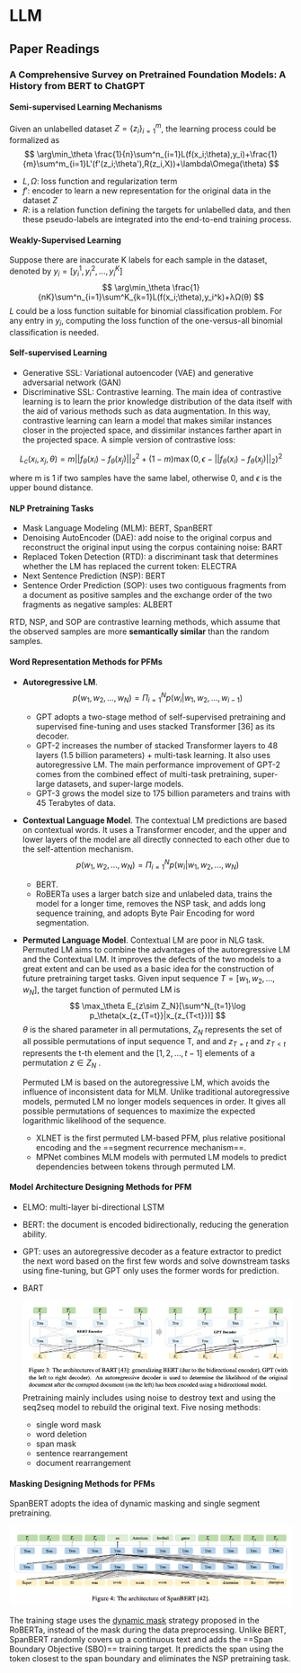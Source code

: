 # LLM

## Paper Readings

### A Comprehensive Survey on Pretrained Foundation Models: A History from BERT to ChatGPT

#### Semi-supervised Learning Mechanisms

Given an unlabelled dataset $Z=\{z_i\}^m_{i=1}$, the learning process could be formalized as
$$
\arg\min_\theta \frac{1}{n}\sum^n_{i=1}L(f(x_i;\theta),y_i)+\frac{1}{m}\sum^m_{i=1}L'(f'(z_i;\theta'),R(z_i,X))+\lambda\Omega(\theta)
$$

- $L,\Omega$: loss function and regularization term
- $f'$: encoder to learn a new representation for the original data in the dataset $Z$
- $R$: is a relation function defining the targets for unlabelled data, and then these pseudo-labels are integrated into the end-to-end training process.

#### Weakly-Supervised Learning

Suppose there are inaccurate K labels for each sample in the dataset, denoted by $y_i=[y^1_i,y^2_i,...,y^K_i]$
$$
\arg\min_\theta \frac{1}{nK}\sum^n_{i=1}\sum^K_{k=1}L(f(x_i;\theta),y_i^k)+λΩ(θ)
$$
$L$ could be a loss function suitable for binomial classification problem. For any entry in $y_i$, computing the loss function of the one-versus-all binomial classification is needed.

#### Self-supervised Learning

- Generative SSL: Variational autoencoder (VAE) and generative adversarial network (GAN)
- Discriminative SSL: Contrastive learning. The main idea of contrastive learning is to learn the prior knowledge distribution of the data itself with the aid of various methods such as data augmentation. In this way, contrastive learning can learn a model that makes similar instances closer in the projected space, and dissimilar instances farther apart in the projected space. A simple version of contrastive loss:

$$
L_c(x_i,x_j,θ)=m||f_θ(x_i)−f_θ(x_j)||_2^2 +(1−m)\max(0,\epsilon−||f_θ(x_i)−f_θ(x_j)||_2)^2
$$

where m is 1 if two samples have the same label, otherwise 0, and $\epsilon$ is the upper bound distance.

#### NLP Pretraining Tasks

- Mask Language Modeling (MLM): BERT, SpanBERT
- Denoising AutoEncoder (DAE): add noise to the original corpus and reconstruct the original input using the corpus containing noise: BART
- Replaced Token Detection (RTD): a discriminant task that determines whether the LM has replaced the current token: ELECTRA
- Next Sentence Prediction (NSP): BERT
- Sentence Order Prediction (SOP): uses two contiguous fragments from a document as positive samples and the exchange order of the two fragments as negative samples: ALBERT

RTD, NSP, and SOP are contrastive learning methods, which assume that the observed samples are more **semantically similar** than the random samples.

#### Word Representation Methods for PFMs

- **Autoregressive LM**. 
  $$
  p(w_1,w_2,...,w_N)=\Pi^N_{i=1}p(w_i|w_1,w_2,...,w_{i-1})
  $$

  - GPT adopts a two-stage method of self-supervised pretraining and supervised fine-tuning and uses stacked Transformer [36] as its decoder. 
  - GPT-2 increases the number of stacked Transformer layers to 48 layers (1.5 billion parameters) + multi-task learning. It also uses autoregressive LM. The main performance improvement of GPT-2 comes from the combined effect of multi-task pretraining, super-large datasets, and super-large models.
  - GPT-3 grows the model size to 175 billion parameters and trains with 45 Terabytes of data.

- **Contextual Language Model**. The contextual LM predictions are based on contextual words. It uses a Transformer encoder, and the upper and lower layers of the model are all directly connected to each other due to the self-attention mechanism.
  $$
  p(w_1,w_2,...,w_N)=\Pi^N_{i=1}p(w_i|w_1,w_2,...,w_N)
  $$
  

  - BERT.
  - RoBERTa uses a larger batch size and unlabeled data, trains the model for a longer time, removes the NSP task, and adds long sequence training, and adopts Byte Pair Encoding for word segmentation.

- **Permuted Language Model**. Contextual LM are poor in NLG task. Permuted LM aims to combine the advantages of the autoregressive LM and the Contextual LM. It improves the defects of the two models to a great extent and can be used as a basic idea for the construction of future pretraining target tasks. Given input sequence $T=[w_1,w_2,...,w_N]$, the target function of permuted LM is
  $$
  \max_\theta E_{z\sim Z_N}[\sum^N_{t=1}\log p_\theta(x_{z_{T=t}}|x_{z_{T<t}})]
  $$
  $\theta$ is the shared parameter in all permutations, $Z_N$ represents the set of all possible permutations of input sequence T, and and $z_{T=t}$ and $z_{T<t}$ represents the t-th element and the $[1,2,...,t − 1]$ elements of a permutation $z\in Z_N$ .

  Permuted LM is based on the autoregressive LM, which avoids the influence of inconsistent data for MLM. Unlike traditional autoregressive models, permuted LM no longer models sequences in order. It gives all possible permutations of sequences to maximize the expected logarithmic likelihood of the sequence.

  - XLNET is the first permuted LM-based PFM, plus relative positional encoding and the ==segment recurrence mechanism==.
  - MPNet combines MLM models with permuted LM models to predict dependencies between tokens through permuted LM.

#### Model Architecture Designing Methods for PFM

- ELMO: multi-layer bi-directional LSTM
- BERT: the document is encoded bidirectionally, reducing the generation ability.
- GPT: uses an autoregressive decoder as a feature extractor to predict the next word based on the first few words and solve downstream tasks using fine-tuning, but GPT only uses the former words for prediction.

- BART

  ![Screenshot 2023-03-09 at 6.42.10 PM](../../../img/papers/BART.png)Pretraining mainly includes using noise to destroy text and using the seq2seq model to rebuild the original text. Five nosing methods:

  - single word mask
  - word deletion
  - span mask
  - sentence rearrangement
  - document rearrangement

#### Masking Designing Methods for PFMs

SpanBERT adopts the idea of dynamic masking and single segment pretraining. 

![SpanBERT](../../../img/papers/SpanBERT.png)

The training stage uses the [dynamic mask](https://github.com/huggingface/transformers/issues/5979) strategy proposed in the RoBERTa, instead of the mask during the data preprocessing. Unlike BERT, SpanBERT randomly covers up a continuous text and adds the ==Span Boundary Objective (SBO)== training target. It predicts the span using the token closest to the span boundary and eliminates the NSP pretraining task.

